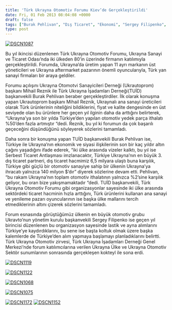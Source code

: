 ```yaml
---
title: 'Türk Ukrayna Otomotiv Forumu Kiev’de Gerçekleştirildi'
date: Fri, 01 Feb 2013 08:04:08 +0000
draft: false
tags: ["Burak Pehlivan", "Dış Ticaret", "Ekonomi", "Sergey Filipenko", "TUİD (Türk Ukrayna İşadamları Derneği)", "Türk Ukrayna Otomotiv Forumu", "Ukrautoprom", "Ukrayna Otomotvi Sanayicileri Derneği", "Ukrayna Sanayi ve Ticaret Odası"]
type: post
---
```


[![DSCN1087](http://burakpehlivan.org/wp-content/uploads/2013/02/DSCN1087.jpg)](http://burakpehlivan.org/1217/turk-ukrayna-otomotiv-forumu-kievde-gerceklestirildi/dscn1087/)

Bu yıl ikincisi düzenlenen Türk Ukrayna Otomotiv Forumu, Ukrayna Sanayi ve Ticaret Odası’nda iki ülkeden 80’in üzerinde firmanın katılımıyla gerçekleştirildi. Forumda, Ukrayna’da üretim yapan 11 ayrı markanın üst yöneticileri ve Ukrayna aftermarket pazarının önemli oyuncularıyla, Türk yan sanayi firmaları bir araya geldiler.

Forumu açılışını Ukrayna Otomotvi Sanayicileri Derneği (Ukrautoprom) başkanı Mihail Reznik ile Türk Ukrayna İşadamları Derneği(TUİD) başkanvekili Burak Pehlivan beraber gerçekleştirdiler. İlk olarak konuşma yapan Ukrautoprom başkanı Mihail Reznik, Ukraynalı ana sanayi üreticileri olarak Türk ürünlerinin niteliğini bildiklerini, fiyat ve kalite dengesinde en üst seviyede olan bu ürünlere her geçen yıl ilginin daha da arttığını belirterek, “Ukrayna’ya son bir yılda Türkiye’den yapılan otomotiv yedek parça ithalatı %50’den fazla artmıştır “dedi. Reznik, bu yıl ki forumun da çok başarılı geçeceğini düşündüğünü söyleyerek sözlerini tamamladı.

Daha sonra bir konuşma yapan TUİD başkanvekili Burak Pehlivan ise, Türkiye ile Ukrayna’nın ekonomik ve siyasi ilişkilerinin son bir kaç yıldır altın çağını yaşadığını ifade ederek, “iki ülke arasında vizeler kalktı, bu yıl ise Serbest Ticaret Antlaşması imzlanacaktır, Türkiye Ukrayna’nın en büyük 3. dış ticaret partneri, dış ticaret hacmimiz 6,5 milyara ulaştı buna karşılık, Türkiye gibi güçlü bir otomotiv sanayiye sahip bir ülkenin Ukrayna’ya ihracatı yalnızca 140 milyon $’dır” diyerek sözlerine devam etti. Pehlivan, “bu rakam Ukrayna’nın toplam otomotiv ithalatının yalnızca %2’sine karşılık geliyor, bu oran bize yakışmamaktadır “dedi. TUİD başkanvekili, Türk Ukrayna Otomotiv Forumu gibi organizasyonlar sayesinde iki ülke arasında sektördeki ticaret hacminin hızla arttığını, Türk ürünlerini kullanan ana sanayi ve yenileme pazarı oyuncularının ise başka ülke mallarını tercih etmediklerinin altını çizerek sözlerini tamamladı.

Forum esnasında görüştüğümüz ülkenin en büyük otomotiv grubu Ukravto’nun yönetim kurulu başkanvekili Sergey Filipenko ise geçen yıl birincisi düzenlenen bu organizasyon sayesinde lastik ve ayna alımlarını Türkiye’ye kaydırdıklarını, bu sene ise başta koltuk olmak üzere başka kalemlerde de Türkiye’den alım yapmaya başlamayı planladıklarını belirtti.
Türk Ukrayna Otomotiv zirvesi, Türk Ukrayna İşadamları Derneği Genel Merkezi’nde forum katılımcılarına verilen Ukrayna Ülke ve Ukrayna Otomotiv Sektör sunumlarının sonrasında gerçekleşen kokteyl ile sona erdi.

[![DSCN1119](http://burakpehlivan.org/wp-content/uploads/2013/02/DSCN1119.jpg)](http://burakpehlivan.org/1217/turk-ukrayna-otomotiv-forumu-kievde-gerceklestirildi/dscn1119/)

[![DSCN1122](http://burakpehlivan.org/wp-content/uploads/2013/02/DSCN1122.jpg)](http://burakpehlivan.org/1217/turk-ukrayna-otomotiv-forumu-kievde-gerceklestirildi/dscn1122/)

[![DSCN1068](http://burakpehlivan.org/wp-content/uploads/2013/02/DSCN1068.jpg)](http://burakpehlivan.org/1217/turk-ukrayna-otomotiv-forumu-kievde-gerceklestirildi/dscn1068/)

[![DSCN1075](http://burakpehlivan.org/wp-content/uploads/2013/02/DSCN1075.jpg)](http://burakpehlivan.org/1217/turk-ukrayna-otomotiv-forumu-kievde-gerceklestirildi/dscn1075/)

[![DSCN1172](http://burakpehlivan.org/wp-content/uploads/2013/02/DSCN1172.jpg)](http://burakpehlivan.org/1217/turk-ukrayna-otomotiv-forumu-kievde-gerceklestirildi/dscn1172/)
[![DSCN1152](http://burakpehlivan.org/wp-content/uploads/2013/02/DSCN1152.jpg)](http://burakpehlivan.org/1217/turk-ukrayna-otomotiv-forumu-kievde-gerceklestirildi/dscn1152/)